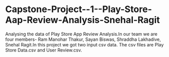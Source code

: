 # Capstone-Project--1--Play-Store-Aap-Review-Analysis-Snehal-Ragit

Analysing the data of Play Store App Review Analysis.In our team we are four members- Ram Manohar Thakur, Sayan Biswas, Shraddha Lakhadive, Snehal Ragit.In this project we got two input csv data. The csv files are Play Store Data.csv and User Review.csv.
